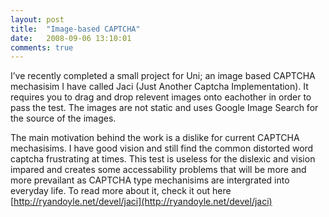 ```yaml
---
layout: post
title:  "Image-based CAPTCHA"
date:   2008-09-06 13:10:01
comments: true
---
```


I’ve recently completed a small project for Uni; an image based CAPTCHA mechasisim I have called Jaci (Just Another Captcha Implementation). It requires you to drag and drop relevent images onto eachother in order to pass the test. The images are not static and uses Google Image Search for the source of the images.

The main motivation behind the work is a dislike for current CAPTCHA mechasisims. I have good vision and still find the common distorted word captcha frustrating at times. This test is useless for the dislexic and vision impared and creates some accessability problems that will be more and more prevailant as CAPTCHA type mechanisims are intergrated into everyday life. To read more about it, check it out here [http://ryandoyle.net/devel/jaci](http://ryandoyle.net/devel/jaci)

